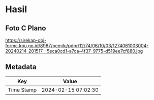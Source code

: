 # Hasil

## Foto C Plano

https://sirekap-obj-formc.kpu.go.id/8967/pemilu/pdpr/12/74/06/10/03/1274061003004-20240214-201517--5eca0cd1-a7ca-4f37-9775-d519ee7cf880.jpg


## Metadata

| Key        | Value               |
| ---------- | ------------------- |
| Time Stamp | 2024-02-15 07:02:30 |



